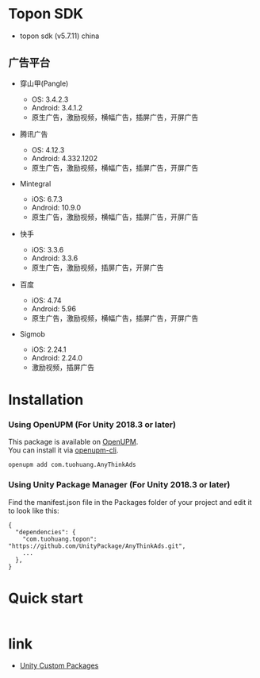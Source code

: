 # Topon SDK

- topon sdk (v5.7.11) china 

## 广告平台

- 穿山甲(Pangle)
    - OS: 3.4.2.3
    - Android: 3.4.1.2
    - 原生广告，激励视频，横幅广告，插屏广告，开屏广告

- 腾讯广告
    - OS: 4.12.3
    - Android: 4.332.1202
    - 原生广告，激励视频，横幅广告，插屏广告，开屏广告

- Mintegral
    - iOS: 6.7.3
    - Android: 10.9.0
    - 原生广告，激励视频，横幅广告，插屏广告，开屏广告

- 快手
    - iOS: 3.3.6
    - Android: 3.3.6
    - 原生广告，激励视频，插屏广告，开屏广告

- 百度
    - iOS: 4.74
    - Android: 5.96
    - 原生广告，激励视频，横幅广告，插屏广告，开屏广告

- Sigmob
    - iOS: 2.24.1
    - Android: 2.24.0
    - 激励视频，插屏广告


# Installation

### Using OpenUPM (For Unity 2018.3 or later)

This package is available on [OpenUPM](https://openupm.com).  
You can install it via [openupm-cli](https://github.com/openupm/openupm-cli).

```
openupm add com.tuohuang.AnyThinkAds
```

### Using Unity Package Manager (For Unity 2018.3 or later)

Find the manifest.json file in the Packages folder of your project and edit it to look like this:

```
{
  "dependencies": {
    "com.tuohuang.topon": "https://github.com/UnityPackage/AnyThinkAds.git",
    ...
  },
}
```

# Quick start
```csharp


```


# link
- [Unity Custom Packages](https://docs.unity3d.com/Manual/CustomPackages.html)
